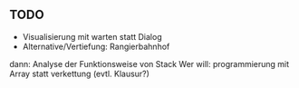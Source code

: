 ## TODO

* Visualisierung mit warten statt Dialog
* Alternative/Vertiefung: Rangierbahnhof

dann: Analyse der Funktionsweise von Stack
Wer will: programmierung mit Array statt verkettung (evtl. Klausur?)